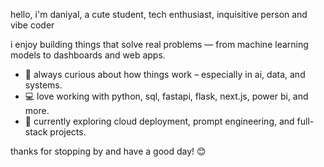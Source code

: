 hello, i'm daniyal, a cute student, tech enthusiast, inquisitive person and vibe coder 

i enjoy building things that solve real problems — from machine learning models to dashboards and web apps.

- 🧠 always curious about how things work – especially in ai, data, and systems.
- 💻 love working with python, sql, fastapi, flask, next.js, power bi, and more.
- 🎯 currently exploring cloud deployment, prompt engineering, and full-stack projects.

 thanks for stopping by and have a good day! 😊
